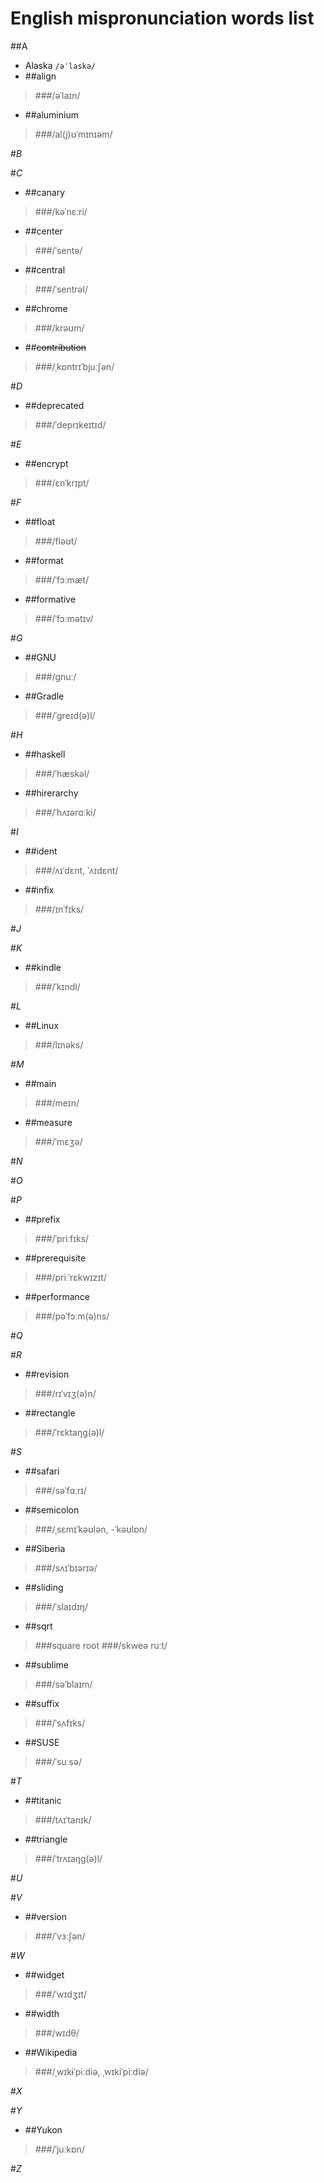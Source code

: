 English mispronunciation words list
===

##A
* Alaska
`/əˈlaskə/`
* ##align
>###/əˈlaɪn/
* ##aluminium
>###/al(j)ʊˈmɪnɪəm/

#*B*

#*C*
* ##canary
>###/kəˈnɛːri/
* ##center
>###/ˈsentə/
* ##central
>###/ˈsentrəl/
* ##chrome
>###/krəʊm/
* ##~~contribution~~
>###/ˌkɒntrɪˈbjuːʃən/

#*D*
* ##deprecated
>###/ˈdeprɪkeɪtɪd/

#*E*
* ##encrypt
>###/ɛnˈkrɪpt/

#*F*
* ##float
>###/fləʊt/
* ##format
>###/ˈfɔːmæt/
* ##formative
>###/ˈfɔːmətɪv/

#*G*
* ##GNU
>###/ɡnuː/
* ##Gradle
>###/ˈgreɪd(ə)l/

#*H*
* ##haskell
>###/ˈhæskəl/
* ##hirerarchy
>###/ˈhʌɪərɑːki/

#*I*
* ##ident
> ###/ʌɪˈdɛnt, ˈʌɪdɛnt/
* ##infix
>###/ɪnˈfɪks/

#*J*

#*K* 
* ##kindle
>###/ˈkɪndl/

#*L*
* ##Linux
>###/lɪnəks/

#*M*
* ##main
>###/meɪn/
* ##measure
>###/ˈmɛʒə/

#*N*

#*O*

#*P*
* ##prefix
>###/ˈpriːfɪks/
* ##prerequisite
>###/priːˈrɛkwɪzɪt/
* ##performance
>###/pəˈfɔːm(ə)ns/

#*Q*

#*R*
* ##revision
>###/rɪˈvɪʒ(ə)n/
* ##rectangle
>###/ˈrɛktaŋg(ə)l/

#*S*
* ##safari
>###/səˈfɑːrɪ/
* ##semicolon
>###/ˌsɛmɪˈkəʊlən, -ˈkəʊlɒn/
* ##Siberia
>###/sʌɪˈbɪərɪə/
* ##sliding
>###/ˈslaɪdɪŋ/
* ##sqrt
>###square root
>###/skweə ruːt/
* ##sublime
>###/səˈblaɪm/
* ##suffix
>###/ˈsʌfɪks/
* ##SUSE
>###/ˈsuːsə/

#*T*
* ##titanic
>###/tʌɪˈtanɪk/
* ##triangle
>###/ˈtrʌɪaŋg(ə)l/

#*U*

#*V*
* ##version
>###/ˈvɜːʃən/

#*W*
* ##widget
>###/ˈwɪdʒɪt/
* ##width
>###/wɪdθ/
* ##Wikipedia
>###/ˌwɪkɨˈpiːdiə, ˌwɪkiˈpiːdiə/

#*X*

#*Y*
* ##Yukon
>###/ˈjuːkɒn/

#*Z*